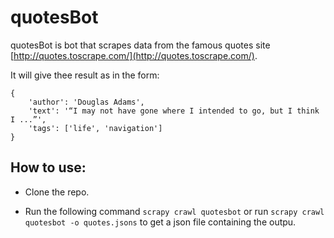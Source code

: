 # quotesBot

quotesBot is bot that scrapes data from the famous quotes site [http://quotes.toscrape.com/](http://quotes.toscrape.com/).

It will give thee result as in the form:
 
```
{
    'author': 'Douglas Adams',
    'text': '“I may not have gone where I intended to go, but I think I ...”',
    'tags': ['life', 'navigation']
}
```
## How to use:

- Clone the repo.

- Run the following command `scrapy crawl quotesbot` or run `scrapy crawl quotesbot -o quotes.jsons` to get a json file containing the outpu.



